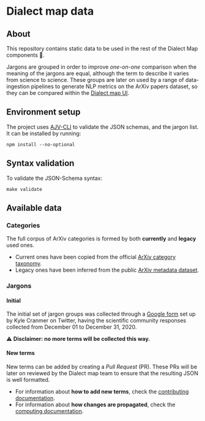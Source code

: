 # Dialect map data

## About
This repository contains static data to be used in the rest of the Dialect Map components 💬.

Jargons are grouped in order to improve _one-on-one_ comparison when the meaning of the
jargons are equal, although the term to describe it varies from science to science.
These groups are later on used by a range of data-ingestion pipelines to generate NLP metrics
on the ArXiv papers dataset, so they can be compared within the [Dialect map UI][dialect-map-ui].


## Environment setup
The project uses [AJV-CLI][ajv-cli-repository] to validate the JSON schemas, and the jargon list.
It can be installed by running:
```shell script
npm install --no-optional
```


## Syntax validation
To validate the JSON-Schema syntax:
```shell script
make validate
```


## Available data

### Categories
The full corpus of ArXiv categories is formed by both **currently** and **legacy** used ones.

- Current ones have been copied from the official [ArXiv category taxonomy][arxiv-guide-taxonomy].
- Legacy ones have been inferred from the public [ArXiv metadata dataset][arxiv-public-metadata].

### Jargons

#### Initial
The initial set of jargon groups was collected through a [Google form][google-form-jargons]
set up by Kyle Cranmer on Twitter, having the scientific community responses collected
from December 01 to December 31, 2020.

⚠️ **Disclaimer: no more terms will be collected this way.**

#### New terms
New terms can be added by creating a _Pull Request_ (PR). These PRs will be later on reviewed
by the Dialect map team to ensure that the resulting JSON is well formatted.

- For information about **how to add new terms**, check the [contributing documentation][docs-contrib].
- For information about **how changes are propagated**, check the [computing documentation][docs-compute].


[ajv-cli-repository]: https://github.com/ajv-validator/ajv-cli
[arxiv-guide-taxonomy]: https://arxiv.org/category_taxonomy
[arxiv-public-metadata]: https://www.kaggle.com/Cornell-University/arxiv
[dialect-map-ui]: https://github.com/dialect-map/dialect-map-ui
[docs-contrib]: docs/contribute.md
[docs-compute]: docs/compute.md
[google-form-jargons]: https://docs.google.com/forms/d/e/1FAIpQLScFC2BjIbd_WfY4ghCmZt_1QW5_tC8wZMoIa64vUWSxP9Xc9w/viewform
